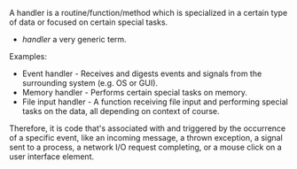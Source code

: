 
A handler is a routine/function/method which is specialized in a certain type of data or focused on certain special tasks.
- *handler* a very generic term.

Examples:
- Event handler - Receives and digests events and signals from the surrounding system (e.g. OS or GUI).
- Memory handler - Performs certain special tasks on memory.
- File input handler - A function receiving file input and performing special tasks on the data, all depending on context of course.

Therefore, it is code that's associated with and triggered by the occurrence of a specific event, like an incoming message, a thrown exception, a signal sent to a process, a network I/O request completing, or a mouse click on a user interface element.
